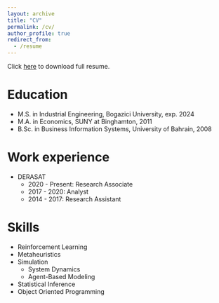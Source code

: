 ```yaml
---
layout: archive
title: "CV"
permalink: /cv/
author_profile: true
redirect_from:
  - /resume
---
```


Click [here](abdulaziz-aldoseri.github.io/files/Abdulaziz_Aldoseri_Resume.pdf) to download full resume.

Education
======
* M.S. in Industrial Engineering, Bogazici University, exp. 2024
* M.A. in Economics, SUNY at Binghamton, 2011
* B.Sc. in Business Information Systems, University of Bahrain, 2008

Work experience
======
* DERASAT
  * 2020 - Present: Research Associate
  * 2017 - 2020: Analyst
  * 2014 - 2017: Research Assistant
  
Skills
======
* Reinforcement Learning
* Metaheuristics
* Simulation
  * System Dynamics
  * Agent-Based Modeling
* Statistical Inference
* Object Oriented Programming
